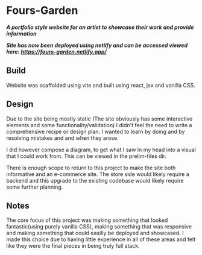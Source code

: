 # Fours-Garden

___A portfolio style website for an artist to showcase their work and provide information___

___Site has now been deployed using netilfy and can be accessed viewed here: https://fours-garden.netlify.app/___

## Build 
Website was scaffolded using vite and built using react, jsx and vanilla CSS.

## Design
Due to the site being mostly static (The site obviously has some interactive elements and some functionality/validation) I didn't feel the need to write a comprehensive recipe or design plan. I wanted to learn by doing and by resolving mistakes and and when they arose. 

I did however compose a diagram, to get what I saw in my head into a visual that I could work from. This can be viewed in the prelim-files dir.

There is enough scope to return to this project to make the site both informative and an e-commerce site. The store side would likely require a backend and this upgrade to the existing codebase would likely require some further planning.

## Notes 
The core focus of this project was making something that looked fantastic(using purely vanilla CSS), making something that was responsive and making something that could easilly be deployed and showcased. I made this choice due to having little experience in all of these areas and felt like they were the final pieces in being truly full stack.
